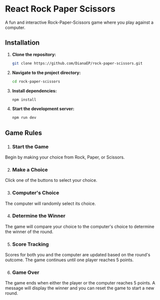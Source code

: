 # React Rock Paper Scissors
A fun and interactive Rock-Paper-Scissors game where you play against a computer.

## Installation

1. **Clone the repository:**
    ```sh
    git clone https://github.com/DianaEP/rock-paper-scissors.git
    ```
2. **Navigate to the project directory:**
    ```sh
    cd rock-paper-scissors
    ```
3. **Install dependencies:**
    ```sh
    npm install
    ```
4. **Start the development server:**
    ```sh
    npm run dev
    ```

## Game Rules

1. ### Start the Game
Begin by making your choice from Rock, Paper, or Scissors.

2. ### Make a Choice
Click one of the buttons to select your choice.

3. ### Computer's Choice
The computer will randomly select its choice.

4. ### Determine the Winner
The game will compare your choice to the computer's choice to determine the winner of the round.

5. ### Score Tracking
Scores for both you and the computer are updated based on the round's outcome. The game continues until one player reaches 5 points.

6. ### Game Over
The game ends when either the player or the computer reaches 5 points. A message will display the winner and you can reset the game to start a new round.